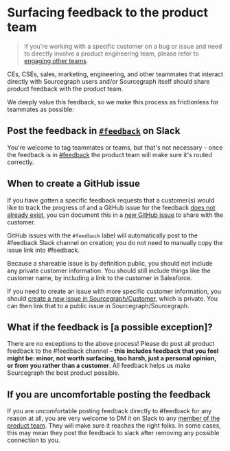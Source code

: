 # Surfacing feedback to the product team

> If you're working with a specific customer on a bug or issue and need to directly involve a product engineering team, please refer to [engaging other teams](../ce/engaging-other-teams.md). 

CEs, CSEs, sales, marketing, engineering, and other teammates that interact directly with Sourcegraph users and/or Sourcegraph itself should share product feedback with the product team. 

We deeply value this feedback, so we make this process as frictionless for teammates as possible: 

## Post the feedback in [`#feedback`](https://sourcegraph.slack.com/archives/C0W2E592M) on Slack

You're welcome to tag teammates or teams, but that's not necessary – once the feedback is in [#feedback](https://sourcegraph.slack.com/archives/C0W2E592M) the product team will make sure it's routed correctly.  

## When to create a GitHub issue

If you have gotten a specific feedback requests that a customer(s) would like to track the progress of and a GitHub issue for the feedback [does not already exist](https://github.com/sourcegraph/sourcegraph/issues), you can document this in a [new GitHub issue](https://github.com/sourcegraph/sourcegraph/issues/new?assignees=&labels=%23feedback&template=customer_feedback.md&title=) to share with the customer. 

GitHub issues with the `#feedback` label will automatically post to the #feedback Slack channel on creation; you do not need to manually copy the issue link into #feedback. 

Because a shareable issue is by definition public, you should not include any private customer information. You should still include things like the customer name, by including a link to the customer in Salesforce.

If you need to create an issue with more specific customer information, you should [create a new issue in Sourcegraph/Customer](https://github.com/sourcegraph/customer/issues/new/choose), which is private. You can then link that to a public issue in Sourcegraph/Sourcegraph.

## What if the feedback is [a possible exception]? 

There are no exceptions to the above process! Please do post all product feedback to the #feedback channel – **this includes feedback that you feel might be: minor, not worth surfacing, too harsh, just a personal opinion, or from you rather than a customer**. All feedback helps us make Sourcegraph the best product possible. 

## If you are uncomfortable posting the feedback 

If you are uncomfortable posting feedback directly to #feedback for any reason at all, you are very welcome to DM it on Slack to any [member of the product team](index.md#members). They will make sure it reaches the right folks. In some cases, this may mean they post the feedback to slack after removing any possible connection to you. 



